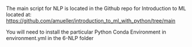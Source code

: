 The main script for NLP is located in the Github repo for Introduction to ML located at: https://github.com/amueller/introduction_to_ml_with_python/tree/main

You will need to install the particular Python Conda Environment in environment.yml in the 6-NLP folder
